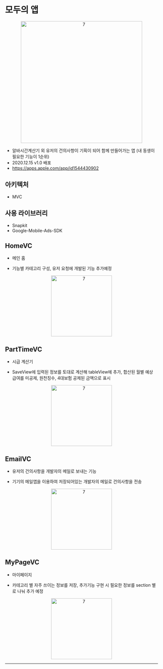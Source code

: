 # 모두의 앱

<p align="center">
<img width="400" alt="7" src="https://user-images.githubusercontent.com/62653558/102368422-2d594400-3ffe-11eb-8599-7f54267c3047.jpg">
</p>

- 알바시간계산기 외 유저의 건의사항이 기획이 되어 함께 만들어가는 앱 (내 동생이 필요한 기능이 1순위)
- 2020.12.15 v1.0 배포
- https://apps.apple.com/app/id1544430902

## 아키텍처 
- MVC


## 사용 라이브러리 
- Snapkit
- Google-Mobile-Ads-SDK




## HomeVC
- 메인 홈 

- 기능별 카테고리 구성, 유저 요청에 개발된 기능 추가예정

<p align="center">
<img width="200" alt="7" src="https://user-images.githubusercontent.com/62653558/102371260-56c79f00-4001-11eb-9c68-55e9a9fe7542.gif">
</p>

## PartTimeVC
- 시급 계산기

- SaveView에 입력된 정보를 토대로 계산해 tableView에 추가, 합산된 월별 예상 급여를 미공제, 원천징수, 4대보험 공제된 금액으로 표시

<p align="center">
<img width="200" alt="7" src="https://user-images.githubusercontent.com/62653558/102371257-55967200-4001-11eb-98ba-84be59474f28.gif">
</p>

## EmailVC
- 유저의 건의사항을 개발자의 메일로 보내는 기능

- 기기의 메일앱을 이용하여 저장되어있는 개발자의 메일로 건의사항을 전송

<p align="center">
<img width="200" alt="7" src="https://user-images.githubusercontent.com/62653558/102371254-54654500-4001-11eb-8980-be8a109c3746.gif">
</p>

## MyPageVC
- 마이페이지

- 카테고리 별 자주 쓰이는 정보를 저장, 추가기능 구현 시 필요한 정보를 section 별로 나눠 추가 예정

<p align="center">
<img width="200" alt="7" src="https://user-images.githubusercontent.com/62653558/102371222-4d3e3700-4001-11eb-8fb2-223cb215b3a7.gif">
</p>


---

</div>
